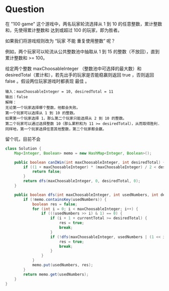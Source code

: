 # Question

在 "100 game" 这个游戏中，两名玩家轮流选择从 1 到 10 的任意整数，累计整数和，先使得累计整数和 达到或超过  100 的玩家，即为胜者。

如果我们将游戏规则改为 “玩家 不能 重复使用整数” 呢？

例如，两个玩家可以轮流从公共整数池中抽取从 1 到 15 的整数（不放回），直到累计整数和 >= 100。

给定两个整数 maxChoosableInteger （整数池中可选择的最大数）和 desiredTotal（累计和），若先出手的玩家是否能稳赢则返回 true ，否则返回 false 。假设两位玩家游戏时都表现 最佳 。

```
输入：maxChoosableInteger = 10, desiredTotal = 11
输出：false
解释：
无论第一个玩家选择哪个整数，他都会失败。
第一个玩家可以选择从 1 到 10 的整数。
如果第一个玩家选择 1，那么第二个玩家只能选择从 2 到 10 的整数。
第二个玩家可以通过选择整数 10（那么累积和为 11 >= desiredTotal），从而取得胜利.
同样地，第一个玩家选择任意其他整数，第二个玩家都会赢。
```

留个坑，目前不会

```java
class Solution {
    Map<Integer, Boolean> memo = new HashMap<Integer, Boolean>();

    public boolean canIWin(int maxChoosableInteger, int desiredTotal) {
        if ((1 + maxChoosableInteger) * (maxChoosableInteger) / 2 < desiredTotal) {
            return false;
        }
        return dfs(maxChoosableInteger, 0, desiredTotal, 0);
    }

    public boolean dfs(int maxChoosableInteger, int usedNumbers, int desiredTotal, int currentTotal) {
        if (!memo.containsKey(usedNumbers)) {
            boolean res = false;
            for (int i = 0; i < maxChoosableInteger; i++) {
                if (((usedNumbers >> i) & 1) == 0) {
                    if (i + 1 + currentTotal >= desiredTotal) {
                        res = true;
                        break;
                    }
                    if (!dfs(maxChoosableInteger, usedNumbers | (1 << i), desiredTotal, currentTotal + i + 1)) {
                        res = true;
                        break;
                    }
                }
            }
            memo.put(usedNumbers, res);
        }
        return memo.get(usedNumbers);
    }
}
```

